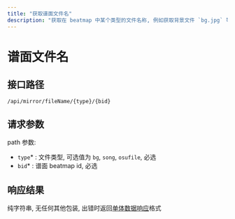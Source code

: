 ```yaml
---
title: "获取谱面文件名"
description: "获取在 beatmap 中某个类型的文件名称, 例如获取背景文件 `bg.jpg` 等"
---
```


# 谱面文件名

## 接口路径

`/api/mirror/fileName/{type}/{bid}`

## 请求参数

path 参数:

- `type`* : 文件类型, 可选值为 `bg`, `song`, `osufile`, 必选
- `bid`* : 谱面 beatmap id, 必选

## 响应结果

纯字符串, 无任何其他包装, 出错时返回[单体数据响应](../README.md#单体数据响应)格式
